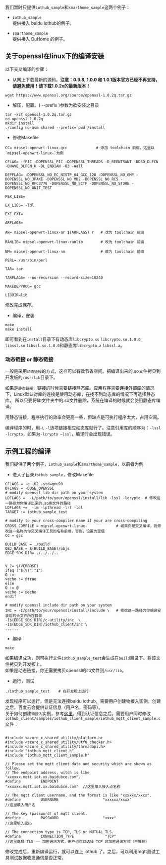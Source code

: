 我们暂时只提供`iothub_sample`和`smarthome_sample`这两个例子：

- `iothub_sample`  
    提供接入 baidu iothub的例子。

- `smarthome_sample`  
    提供接入 DuHome 的例子。


## 关于openssl在linux下的编译安装  
以下交叉编译的步骤：

- 从网上下载最新的源码。**注意：0.9.8, 1.0.0 和 1.0.1版本官方已经不再支持，请避免使用！请下载1.0.2x的最新版本！**
```
wget https://www.openssl.org/source/openssl-1.0.2q.tar.gz
```
- 解压，配置。( --prefix )参数为欲安装之目录
```
tar -xzf openssl-1.0.2q.tar.gz
cd openssl-1.0.2q
mkdir install
./config no-asm shared --prefix=`pwd`/install
```

- 修改Makefile


```
CC= mipsel-openwrt-linux-gcc             # 添加 toolchain 前缀，这里以`mipsel-openwrt-linux-`为例

CFLAG= -fPIC -DOPENSSL_PIC -DOPENSSL_THREADS -D_REENTRANT -DDSO_DLFCN -DHAVE_DLFCN_H -DL_ENDIAN -O3 -Wall 

DEPFLAG= -DOPENSSL_NO_EC_NISTP_64_GCC_128 -DOPENSSL_NO_GMP -DOPENSSL_NO_JPAKE -DOPENSSL_NO_MD2 -DOPENSSL_NO_RC5 -DOPENSSL_NO_RFC3779 -DOPENSSL_NO_SCTP -DOPENSSL_NO_STORE -DOPENSSL_NO_UNIT_TEST

PEX_LIBS= 

EX_LIBS= -ldl

EXE_EXT= 

ARFLAGS= 

AR= mipsel-openwrt-linux-ar $(ARFLAGS) r   # 改为 toolchain 前缀

RANLIB= mipsel-openwrt-linux-ranlib        # 改为 toolchain 前缀

NM= mipsel-openwrt-linux-nm                # 改为 toolchain 前缀

PERL= /usr/bin/perl

TAR= tar

TARFLAGS= --no-recursion --record-size=10240

MAKEDEPPROG= gcc

LIBDIR=lib
```
修改完成保存。


- 编译，安装
```
make
make install
```
即可看到在`install`目录下有动态库`libcrypto.so` `libcrypto.so.1.0.0` `libssl.so` `libssl.so.1.0.0`和静态库`libcrypto.a` `libssl.a`。


### 动态链接 or 静态链接  

一般是采用`动态链接`的方式，这样可以有效节省空间。把编译出来的.so文件拷贝到开发板的`/usr/lib`目录下。  


如果是`静态链接`，链接的时候需要链接静态库。应用程序需要连接外部库的情况下，Linux默认对库的连接是使用动态库，在找不到动态库的情况下再选择静态库。
所以只要将lib文件夹中的.so文件删除，系统在编译的时候就会使用静态库编译。

用静态链接，程序执行的效率会更高一些，但缺点是可执行程序太大，占用空间。

编译程序的时，用`-L` `-l`选项链接相应动态库就行了。注意引用库的顺序为：`-lssl -lcrypto`，如果为`-lcrypto –lssl`，编译时会出现错误。



## 示例工程的编译
我们提供了两个例子，`iothub_sample`和`smarthome_sample`，以前者为例 

- 进入子目录`iothub_sample`，修改Makefile

```
CFLAGS = -g -O2 -std=gnu99
DFLAGS = -DUSE_OPENSSL
# modify openssl lib dir path on your system
LDFLAGS =  -L/path/to/your/openssl/install/lib -lssl -lcrypto  # 修改这一路径为你编译出来的.so库文件的路径
LDFLAGS +=  -lm -lpthread -lrt -ldl 
TARGET := iothub_sample_test

# modify to your cross-compiler name if your are cross-compiling
CROSS_COMPILE = mipsel-openwrt-linux-             # 如果你是交叉编译，则修改这一名称为你交叉编译工具的名称前缀，否则，设置为空值
CC = gcc

BUILD_BASE = ./build
OBJ_BASE = $(BUILD_BASE)/objs
EDGE_SDK_DIR=../../../..


V ?= $(VERBOSE)
ifeq ("$(V)","1")
Q :=
vecho := @true
else
Q := @
vecho := @echo
endif

# modify openssl include dir path on your system
INC = -I/path/to/your/openssl/install/include \   # 修改这一路径为你编译安装后的头文件所在目录
-I$(EDGE_SDK_DIR)/c-utility/inc  \
-I$(EDGE_SDK_DIR)/iothub_client/inc \
......
```
- 编译
```
make
```
如果编译成功，则可执行文件`iothub_sample_test`会生成在`build`目录下。将该文件拷贝到开发板上。  
如果是动态链接，你还需要拷贝openssl的so文件到`/usr/lib`。

- 运行，测试

```
./iothub_sample_test    # 在开发板上运行
```
发现程序可以运行，但是无法连接baidu iothub，需要用户创建物接入实例，创建之后，百度云会提供认证信息（用户名，密码等）。  
关于如何创建`物接入`实例，参考[这里](https://cloud.baidu.com/doc/IOT/GettingStarted.html)。得到认证信息之后，需要用户同时修改  
`iothub_client/samples/iothub_client_sample/iothub_mqtt_client_sample.c`文件：
```

#include <azure_c_shared_utility/platform.h>
#include <azure_c_shared_utility/utf8_checker.h>
#include <azure_c_shared_utility/threadapi.h>
#include "iothub_mqtt_client.h"
#include "iothub_mqtt_client_sample.h"

// Please set the mqtt client data and security which are shown as follow.
// The endpoint address, witch is like "xxxxxx.mqtt.iot.xx.baidubce.com".
#define         ENDPOINT                    "xxxxxx.mqtt.iot.xx.baidubce.com"  //这里填入接入点名称

// The mqtt client username, and the format is like "xxxxxx/xxxx".
#define         USERNAME                    "xxxxxx/xxxx"                     //这里填入用户名

// The key (password) of mqtt client.
#define         PASSWORD                    "xxxx"                            //这里填入密码

// The connection type is TCP, TLS or MUTUAL_TLS.
#define         CONNECTION_TYPE              "TCP"                            //这里选择 TLS —— 加密通讯方式，用户也可以选择 TCP 非加密通讯方式（不推荐） 

```
修改完成后，重新编译运行，就可以连上 iothub 了。之后，可以利用mqtt测试工具测试数据收发通信是否正常。




